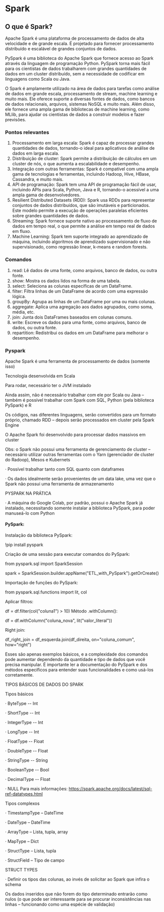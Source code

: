<h1>Spark</h1>



<h2>O que é Spark?</h2>

Apache Spark é uma plataforma de processamento de dados de alta velocidade e de grande escala. É projetado para fornecer processamento distribuído e escalável de grandes conjuntos de dados.

PySpark é uma biblioteca do Apache Spark que fornece acesso ao Spark através da linguagem de programação Python. PySpark torna mais fácil para os cientistas de dados trabalharem com grandes quantidades de dados em um cluster distribuído, sem a necessidade de codificar em linguagens como Scala ou Java.

O Spark é amplamente utilizado na área de dados para tarefas como análise de dados em grande escala, processamento de stream, machine learning e muito mais. Ele oferece suporte a diversas fontes de dados, como bancos de dados relacionais, arquivos, sistemas NoSQL e muito mais. Além disso, ele fornece uma ampla gama de bibliotecas de machine learning, como MLlib, para ajudar os cientistas de dados a construir modelos e fazer previsões.

<h3>Pontos relevantes</h3>

1. Processamento em larga escala: Spark é capaz de processar grandes quantidades de dados, tornando-o ideal para aplicativos de análise de dados em larga escala.
2. Distribuição de cluster: Spark permite a distribuição de cálculos em um cluster de nós, o que aumenta a escalabilidade e desempenho.
3. Integração com outras ferramentas: Spark é compatível com uma ampla gama de tecnologias e ferramentas, incluindo Hadoop, Hive, HBase, Cassandra, e muito mais.
4. API de programação: Spark tem uma API de programação fácil de usar, incluindo APIs para Scala, Python, Java e R, tornando-o acessível a uma ampla gama de desenvolvedores.
5. Resilient Distributed Datasets (RDD): Spark usa RDDs para representar conjuntos de dados distribuídos, que são imutáveis e particionados. Este modelo permite a execução de operações paralelas eficientes sobre grandes quantidades de dados.
6. Streaming: Spark fornece suporte nativo ao processamento de fluxo de dados em tempo real, o que permite a análise em tempo real de dados em fluxo.
7. Machine Learning: Spark tem suporte integrado ao aprendizado de máquina, incluindo algoritmos de aprendizado supervisionado e não supervisionado, como regressão linear, k-means e random forests.

<h3>Comandos</h3>

1. read: Lê dados de uma fonte, como arquivos, banco de dados, ou outra fonte.
2. show: Mostra os dados lidos na forma de uma tabela.
3. select: Seleciona as colunas específicas de um DataFrame.
4. filter: Filtra linhas de um DataFrame de acordo com uma expressão lógica.
5. groupBy: Agrupa as linhas de um DataFrame por uma ou mais colunas.
6. aggregate: Aplica uma agregação aos dados agrupados, como soma, média, etc.
7. join: Junta dois DataFrames baseados em colunas comuns.
8. write: Escreve os dados para uma fonte, como arquivos, banco de dados, ou outra fonte.
9. repartition: Redistribui os dados em um DataFrame para melhorar o desempenho.

<h3>Pyspark</h3>

 Apache Spark é uma ferramenta de processamento de dados (somente isso)

 Tecnologia desenvolvida em Scala

Para rodar, necessário ter o JVM instalado

 Ainda assim, não é necessário trabalhar com ele por Scala ou Java – também é possível trabalhar com Spark com SQL, Python (pela biblioteca PySpark) e R

 Os códigos, nas diferentes linguagens, serão convertidos para um formato próprio, chamado RDD – depois serão processados em cluster pela Spark Engine

O Apache Spark foi desenvolvido para processar dados massivos em cluster

 Obs: o Spark não possui uma ferramenta de gerenciamento de cluster – necessário utilizar outras ferramentas com o Yarn (gerenciador de cluster do Radoop), Mesos e Kubernets

· Possível trabalhar tanto com SQL quanto com dataframes

· Os dados idealmente serão provenientes de um data lake, uma vez que o Spark não possui uma ferramenta de armazenamento

PYSPARK NA PRÁTICA

· A máquina do Google Colab, por padrão, possui o Apache Spark já instalado, necessitando somente instalar a biblioteca PySpark, para poder manuseá-lo com Python

<h4>PySpark:</h4>

Instalação da biblioteca PySpark:

!pip install pyspark

Criação de uma sessão para executar comandos do PySpark:

from pyspark.sql import SparkSession

spark = SparkSession.builder.appName("ETL_with_PySpark").getOrCreate()

Importação de funções do PySpark:

from pyspark.sql.functions import lit, col

Aplicar filtros:

df = df.filter(col("coluna1") > 10)
Método .withColumn():

df = df.withColumn("coluna_nova", lit("valor_literal"))

Right join:

df_right_join = df_esquerda.join(df_direita, on="coluna_comum", how="right")

Esses são apenas exemplos básicos, e a complexidade dos comandos pode aumentar dependendo da quantidade e tipo de dados que você precisa manipular. É importante ler a documentação do PySpark e dos métodos específicos para entender suas funcionalidades e como usá-los corretamente.

TIPOS BÁSICOS DE DADOS DO SPARK

Tipos básicos

· ByteType -- Int

· ShortType -- Int

· IntegerType -- Int

· LongType -- Int

· FloatType -- Float

· DoubleType -- Float

· StringType -- String

· BooleanType -- Bool

· DecimalType -- Float

· NULL Para mais informações: https://spark.apache.org/docs/latest/sql-ref-datatypes.html

Tipos complexos

· TimestampType – DateTime

· DateType – DateTime

· ArrayType – Lista, tupla, array

· MapType – Dict

· StructType – Lista, tupla

· StructField – Tipo de campo

STRUCT TYPES

· Definir os tipos das colunas, ao invés de solicitar ao Spark que infira o schema

Os dados inseridos que não forem do tipo determinado entrarão como nulos (o que pode ser interessante para se procurar inconsistências nas linhas – funcionando como uma espécie de validação)
